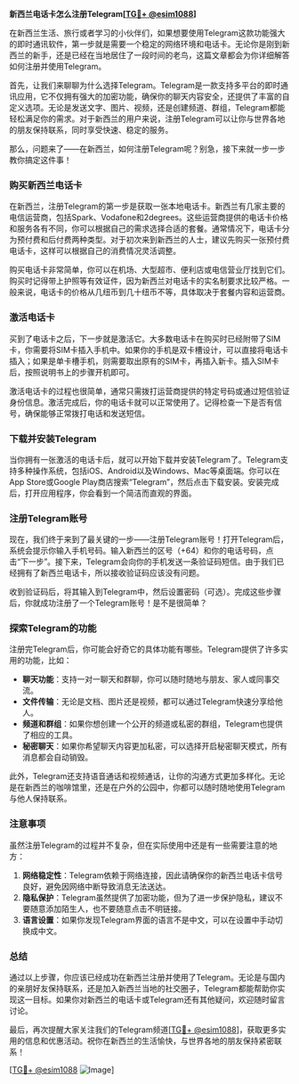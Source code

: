 **新西兰电话卡怎么注册Telegram[[TG💪+ @esim1088](https://t.me/s/esim1088)]**

在新西兰生活、旅行或者学习的小伙伴们，如果想要使用Telegram这款功能强大的即时通讯软件，第一步就是需要一个稳定的网络环境和电话卡。无论你是刚到新西兰的新手，还是已经在当地居住了一段时间的老鸟，这篇文章都会为你详细解答如何注册并使用Telegram。

首先，让我们来聊聊为什么选择Telegram。Telegram是一款支持多平台的即时通讯应用，它不仅拥有强大的加密功能，确保你的聊天内容安全，还提供了丰富的自定义选项。无论是发送文字、图片、视频，还是创建频道、群组，Telegram都能轻松满足你的需求。对于新西兰的用户来说，注册Telegram可以让你与世界各地的朋友保持联系，同时享受快速、稳定的服务。

那么，问题来了——在新西兰，如何注册Telegram呢？别急，接下来就一步一步教你搞定这件事！

### **购买新西兰电话卡**
在新西兰，注册Telegram的第一步是获取一张本地电话卡。新西兰有几家主要的电信运营商，包括Spark、Vodafone和2degrees。这些运营商提供的电话卡价格和服务各有不同，你可以根据自己的需求选择合适的套餐。通常情况下，电话卡分为预付费和后付费两种类型。对于初次来到新西兰的人士，建议先购买一张预付费电话卡，这样可以根据自己的消费情况灵活调整。

购买电话卡非常简单，你可以在机场、大型超市、便利店或电信营业厅找到它们。购买时记得带上护照等有效证件，因为新西兰对电话卡的实名制要求比较严格。一般来说，电话卡的价格从几纽币到几十纽币不等，具体取决于套餐内容和运营商。

### **激活电话卡**
买到了电话卡之后，下一步就是激活它。大多数电话卡在购买时已经附带了SIM卡，你需要将SIM卡插入手机中。如果你的手机是双卡槽设计，可以直接将电话卡插入；如果是单卡槽手机，则需要取出原有的SIM卡，再插入新卡。插入SIM卡后，按照说明书上的步骤开机即可。

激活电话卡的过程也很简单，通常只需拨打运营商提供的特定号码或通过短信验证身份信息。激活完成后，你的电话卡就可以正常使用了。记得检查一下是否有信号，确保能够正常拨打电话和发送短信。

### **下载并安装Telegram**
当你拥有一张激活的电话卡后，就可以开始下载并安装Telegram了。Telegram支持多种操作系统，包括iOS、Android以及Windows、Mac等桌面端。你可以在App Store或Google Play商店搜索“Telegram”，然后点击下载安装。安装完成后，打开应用程序，你会看到一个简洁而直观的界面。

### **注册Telegram账号**
现在，我们终于来到了最关键的一步——注册Telegram账号！打开Telegram后，系统会提示你输入手机号码。输入新西兰的区号（+64）和你的电话号码，点击“下一步”。接下来，Telegram会向你的手机发送一条验证码短信。由于我们已经拥有了新西兰电话卡，所以接收验证码应该没有问题。

收到验证码后，将其输入到Telegram中，然后设置密码（可选）。完成这些步骤后，你就成功注册了一个Telegram账号！是不是很简单？

### **探索Telegram的功能**
注册完Telegram后，你可能会好奇它的具体功能有哪些。Telegram提供了许多实用的功能，比如：

- **聊天功能**：支持一对一聊天和群聊，你可以随时随地与朋友、家人或同事交流。
- **文件传输**：无论是文档、图片还是视频，都可以通过Telegram快速分享给他人。
- **频道和群组**：如果你想创建一个公开的频道或私密的群组，Telegram也提供了相应的工具。
- **秘密聊天**：如果你希望聊天内容更加私密，可以选择开启秘密聊天模式，所有消息都会自动销毁。

此外，Telegram还支持语音通话和视频通话，让你的沟通方式更加多样化。无论是在新西兰的咖啡馆里，还是在户外的公园中，你都可以随时随地使用Telegram与他人保持联系。

### **注意事项**
虽然注册Telegram的过程并不复杂，但在实际使用中还是有一些需要注意的地方：

1. **网络稳定性**：Telegram依赖于网络连接，因此请确保你的新西兰电话卡信号良好，避免因网络中断导致消息无法送达。
2. **隐私保护**：Telegram虽然提供了加密功能，但为了进一步保护隐私，建议不要随意添加陌生人，也不要随意点击不明链接。
3. **语言设置**：如果你发现Telegram界面的语言不是中文，可以在设置中手动切换成中文。

### **总结**
通过以上步骤，你应该已经成功在新西兰注册并使用了Telegram。无论是与国内的亲朋好友保持联系，还是加入新西兰当地的社交圈子，Telegram都能帮助你实现这一目标。如果你对新西兰的电话卡或Telegram还有其他疑问，欢迎随时留言讨论。

最后，再次提醒大家关注我们的Telegram频道[[TG💪+ @esim1088](https://t.me/s/esim1088)]，获取更多实用的信息和优惠活动。祝你在新西兰的生活愉快，与世界各地的朋友保持紧密联系！

[[TG💪+ @esim1088](https://t.me/s/esim1088) ![Image](https://i.postimg.cc/4NQfJmqS/Snipaste-2025-05-13-00-14-12.png)]